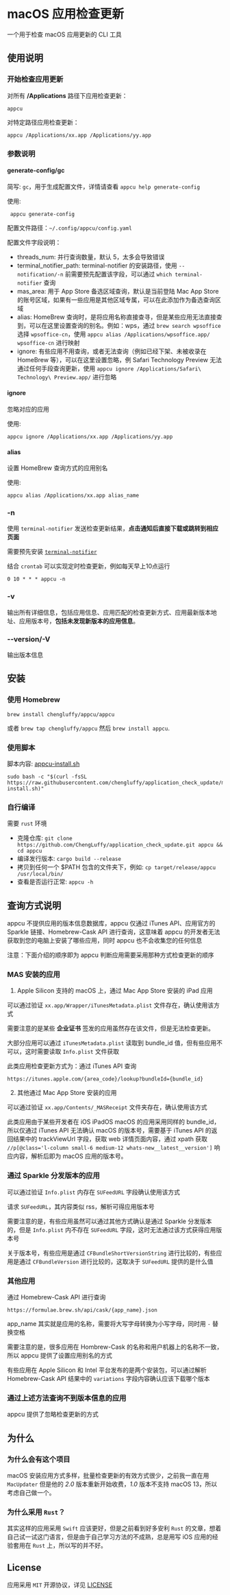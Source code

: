# macOS 应用检查更新

一个用于检查 macOS 应用更新的 CLI 工具

## 使用说明

### 开始检查应用更新

对所有 **/Applications** 路径下应用检查更新：
```
appcu
```

对特定路径应用检查更新：
```
appcu /Applications/xx.app /Applications/yy.app
```

### 参数说明
#### generate-config/gc
简写: `gc`，用于生成配置文件，详情请查看 `appcu help generate-config`

使用:
```
 appcu generate-config
```

配置文件路径：`~/.config/appcu/config.yaml`

配置文件字段说明：

- threads_num: 并行查询数量，默认 5，太多会导致错误
- terminal_notifier_path: terminal-notifier 的安装路径，使用 `--notification/-n` 前需要预先配置该字段，可以通过 `which terminal-notifier` 查询
- mas_area: 用于 App Store 备选区域查询，默认是当前登陆 Mac App Store 的账号区域，如果有一些应用是其他区域专属，可以在此添加作为备选查询区域
- alias: HomeBrew 查询时，是将应用名称直接查寻，但是某些应用无法直接查到，可以在这里设置查询的别名。例如：wps，通过 `brew search wpsoffice` 选择 `wpsoffice-cn`，使用 `appcu alias /Applications/wpsoffice.app/ wpsoffice-cn` 进行映射
- ignore: 有些应用不用查询，或者无法查询（例如已经下架、未被收录在 HomeBrew 等），可以在这里设置忽略，例 Safari Technology Preview 无法通过任何手段查询更新，使用 `appcu ignore /Applications/Safari\ Technology\ Preview.app/` 进行忽略

#### ignore
忽略对应的应用

使用:
```
appcu ignore /Applications/xx.app /Applications/yy.app
```

#### alias
设置 HomeBrew 查询方式的应用别名

使用:
```
appcu alias /Applications/xx.app alias_name
```

### -n
使用 `terminal-notifier` 发送检查更新结果，**点击通知后直接下载或跳转到相应页面**

需要预先安装 [`terminal-notifier`](https://github.com/julienXX/terminal-notifier)

结合 `crontab` 可以实现定时检查更新，例如每天早上10点运行
```
0 10 * * * appcu -n
```

### -v
输出所有详细信息，包括应用信息、应用匹配的检查更新方式、应用最新版本地址、应用版本号，**包括未发现新版本的应用信息**。

### --version/-V
输出版本信息

## 安装

### 使用 Homebrew

`brew install chengluffy/appcu/appcu`

或者 `brew tap chengluffy/appcu` 然后 `brew install appcu`.

### 使用脚本

脚本内容: [appcu-install.sh](appcu-install.sh)
```
sudo bash -c "$(curl -fsSL https://raw.githubusercontent.com/chengluffy/application_check_update/master/appcu-install.sh)"
```

### 自行编译
需要 `rust` 环境
- 克隆仓库: `git clone https://github.com/ChengLuffy/application_check_update.git appcu && cd appcu`
- 编译发行版本: `cargo build --release`
- 拷贝到任何一个 $PATH 包含的文件夹下，例如: `cp target/release/appcu /usr/local/bin/`
- 查看是否运行正常: `appcu -h`

## 查询方式说明
appcu 不提供应用的版本信息数据库，appcu 仅通过 iTunes API、应用官方的 Sparkle 链接、Homebrew-Cask API 进行查询，这意味着 appcu 的开发者无法获取到您的电脑上安装了哪些应用，同时 appcu 也不会收集您的任何信息

注意：下面介绍的顺序即为 appcu 判断应用需要采用那种方式检查更新的顺序
### MAS 安装的应用
1. Apple Silicon 支持的 macOS 上，通过 Mac App Store 安装的 iPad 应用

可以通过验证 `xx.app/Wrapper/iTunesMetadata.plist` 文件存在，确认使用该方式

需要注意的是某些 **企业证书** 签发的应用虽然存在该文件，但是无法检查更新。

大部分应用可以通过 `iTunesMetadata.plist` 读取到 bundle_id 值，但有些应用不可以，这时需要读取 `Info.plist` 文件获取

此类应用检查更新方式为：通过 iTunes API 查询

```
https://itunes.apple.com/{area_code}/lookup?bundleId={bundle_id}
```

2. 其他通过 Mac App Store 安装的应用

可以通过验证 `xx.app/Contents/_MASReceipt` 文件夹存在，确认使用该方式

此类应用由于某些开发者在 iOS iPadOS macOS 的应用采用同样的 bundle_id，所以仅通过 iTunes API 无法确认 macOS 的版本号，需要基于 iTunes API 的返回结果中的 trackViewUrl 字段，获取 web 详情页面内容，通过 xpath 获取 `//p[@class='l-column small-6 medium-12 whats-new__latest__version']` 响应内容，解析后即为 macOS 应用的版本号。

### 通过 Sparkle 分发版本的应用
可以通过验证 `Info.plist` 内存在 `SUFeedURL` 字段确认使用该方式

请求 `SUFeedURL`，其内容类似 rss，解析可得应用版本号

需要注意的是，有些应用虽然可以通过其他方式确认是通过 Sparkle 分发版本的，但是 `Info.plist` 内不存在 `SUFeedURL` 字段，这时无法通过该方式获得应用版本号

关于版本号，有些应用是通过 `CFBundleShortVersionString` 进行比较的，有些应用是通过 `CFBundleVersion` 进行比较的，这取决于 `SUFeedURL` 提供的是什么值

### 其他应用
通过 Homebrew-Cask API 进行查询

```
https://formulae.brew.sh/api/cask/{app_name}.json
```

app_name 其实就是应用的名称，需要将大写字母转换为小写字母，同时用 `-` 替换空格

需要注意的是，很多应用在 Hombrew-Cask 的名称和用户机器上的名称不一致，所以 appcu 提供了设置应用别名的方式

有些应用在 Apple Silicon 和 Intel 平台发布的是两个安装包，可以通过解析 Homebrew-Cask API 结果中的 `variations` 字段内容确认应该下载哪个版本

### 通过上述方法查询不到版本信息的应用
appcu 提供了忽略检查更新的方式

## 为什么

### 为什么会有这个项目
macOS 安装应用方式多样，批量检查更新的有效方式很少，之前我一直在用 `MacUpdater` 但是他的 *2.0* 版本重新开始收费，*1.0* 版本不支持 macOS 13，所以考虑自己做一个。

### 为什么采用 `Rust`？
其实这样的应用采用 `Swift` 应该更好，但是之前看到好多安利 `Rust` 的文章，想着自己试一试这门语言，但是由于自己学习方法的不成熟，总是用写 iOS 应用的经验套用在 `Rust` 上，所以写的并不好。

## License
应用采用 `MIT` 开源协议，详见 [LICENSE](LICENSE)